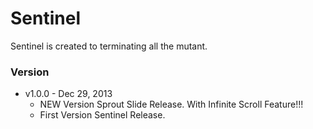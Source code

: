 Sentinel
=========================

Sentinel is created to terminating all the mutant.

### Version
* v1.0.0 - Dec 29, 2013
  * NEW Version Sprout Slide Release. With Infinite Scroll Feature!!!
  * First Version Sentinel Release.